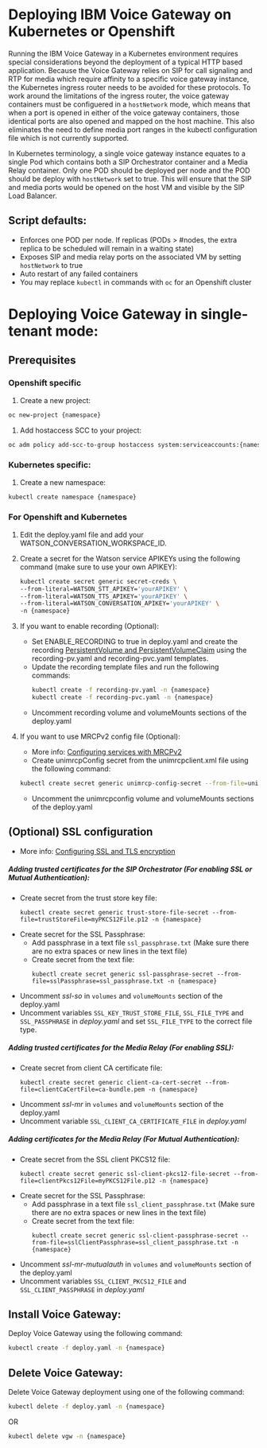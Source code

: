 # Deploying IBM Voice Gateway on Kubernetes or Openshift
Running the IBM Voice Gateway in a Kubernetes environment requires special considerations beyond the deployment of a typical HTTP based application. Because the Voice Gateway relies on SIP for call signaling and RTP for media which require affinity to a specific voice gateway instance, the Kubernetes ingress router needs to be avoided for these protocols. To work around the limitations of the ingress router, the voice gateway containers must be configuered in a `hostNetwork` mode, which means that when a port is opened in either of the voice gateway containers, those identical ports are also opened and mapped on the host machine. This also eliminates the need to define media port ranges in the kubectl configuration file which is not currently supported.

In Kubernetes terminology, a single voice gateway instance equates to a single Pod which contains both a SIP Orchestrator container and a Media Relay container. Only one POD should be deployed per node and the POD should be deploy with `hostNetwork` set to true. This will ensure that the SIP and media ports would be opened on the host VM and visible by the SIP Load Balancer.  

## Script defaults:

* Enforces one POD per node. If replicas (PODs > #nodes, the extra replica to be scheduled will remain in a waiting state)
* Exposes SIP and media relay ports on the associated VM by setting `hostNetwork` to true
* Auto restart of any failed containers
* You may replace  `kubectl`  in commands with `oc` for an Openshift cluster

# Deploying Voice Gateway in single-tenant mode:

## Prerequisites

### Openshift specific

1) Create a new project:
  ```bash
  oc new-project {namespace}
  ```

1) Add hostaccess SCC to your project:
  ```bash
  oc adm policy add-scc-to-group hostaccess system:serviceaccounts:{namespace}
  ```

### Kubernetes specific:

1) Create a new namespace:
  ```bash
  kubectl create namespace {namespace}
  ```  

### For Openshift and Kubernetes

1) Edit the deploy.yaml file and add your WATSON_CONVERSATION_WORKSPACE_ID.

1) Create a secret for the Watson service APIKEYs using the following command (make sure to use your own APIKEY):
   ```bash
   kubectl create secret generic secret-creds \
   --from-literal=WATSON_STT_APIKEY='yourAPIKEY' \
   --from-literal=WATSON_TTS_APIKEY='yourAPIKEY' \
   --from-literal=WATSON_CONVERSATION_APIKEY='yourAPIKEY' \
   -n {namespace}
   ```

1) If you want to enable recording (Optional):
   - Set ENABLE_RECORDING to true in deploy.yaml and create the recording [PersistentVolume and PersistentVolumeClaim](https://kubernetes.io/docs/concepts/storage/persistent-volumes/) using the recording-pv.yaml and recording-pvc.yaml templates.
   - Update the recording template files  and run the following commands:
     ```bash
     kubectl create -f recording-pv.yaml -n {namespace}
     kubectl create -f recording-pvc.yaml -n {namespace}
     ```
   - Uncomment recording volume and volumeMounts sections of the deploy.yaml

1) If you want to use MRCPv2 config file (Optional):
   - More info: [Configuring services with MRCPv2](https://www.ibm.com/support/knowledgecenter/SS4U29/MRCP.html)
   - Create unimrcpConfig secret from the unimrcpclient.xml file using the following command:
    ```bash
    kubectl create secret generic unimrcp-config-secret --from-file=unimrcpConfig=unimrcpclient.xml -n {namespace}
    ```
   - Uncomment the unimrcpconfig volume and volumeMounts sections of the deploy.yaml



## (Optional) SSL configuration
- More info: [Configuring SSL and TLS encryption](https://www.ibm.com/support/knowledgecenter/SS4U29/security.html#configuring-ssl-and-tls-encryption)

##### Adding trusted certificates for the SIP Orchestrator (For enabling SSL or Mutual Authentication):
- Create secret from the trust store key file:
  ```
  kubectl create secret generic trust-store-file-secret --from-file=trustStoreFile=myPKCS12File.p12 -n {namespace}
  ```
- Create secret for the SSL Passphrase:
  - Add passphrase in a text file `ssl_passphrase.txt` (Make sure there are no extra spaces or new lines in the text file)
  - Create secret from the text file:
    ```
    kubectl create secret generic ssl-passphrase-secret --from-file=sslPassphrase=ssl_passphrase.txt -n {namespace}
    ```
- Uncomment *ssl-so* in `volumes` and `volumeMounts` section of the deploy.yaml
- Uncomment variables `SSL_KEY_TRUST_STORE_FILE`, `SSL_FILE_TYPE` and `SSL_PASSPHRASE` in *deploy.yaml* and set `SSL_FILE_TYPE` to the correct file type.

##### Adding trusted certificates for the Media Relay (For enabling SSL):
- Create secret from client CA certificate file:
  ```
  kubectl create secret generic client-ca-cert-secret --from-file=clientCaCertFile=ca-bundle.pem -n {namespace}
  ```
- Uncomment *ssl-mr* in `volumes` and `volumeMounts` section of the deploy.yaml
- Uncomment variable `SSL_CLIENT_CA_CERTIFICATE_FILE` in *deploy.yaml*

##### Adding certificates for the Media Relay (For Mutual Authentication):
- Create secret from the SSL client PKCS12 file:
  ```
  kubectl create secret generic ssl-client-pkcs12-file-secret --from-file=clientPkcs12File=myPKCS12File.p12 -n {namespace}
  ```
- Create secret for the SSL Passphrase:
  - Add passphrase in a text file `ssl_client_passphrase.txt` (Make sure there are no extra spaces or new lines in the text file)
  - Create secret from the text file:
    ```
    kubectl create secret generic ssl-client-passphrase-secret --from-file=sslClientPassphrase=ssl_client_passphrase.txt -n {namespace}
    ```
- Uncomment *ssl-mr-mutualauth* in `volumes` and `volumeMounts` section of the deploy.yaml
- Uncomment variables `SSL_CLIENT_PKCS12_FILE` and `SSL_CLIENT_PASSPHRASE` in *deploy.yaml*


## Install Voice Gateway:

Deploy Voice Gateway using the following command:  
```bash
kubectl create -f deploy.yaml -n {namespace}
```
## Delete Voice Gateway:

Delete Voice Gateway deployment using one of the following command:  
```bash
kubectl delete -f deploy.yaml -n {namespace}
```
OR
```bash
kubectl delete vgw -n {namespace}
```
